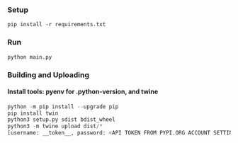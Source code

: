 ### Setup

`pip install -r requirements.txt`

### Run

`python main.py`

### Building and Uploading

#### Install tools: pyenv for .python-version, and twine

``` python
python -m pip install --upgrade pip
pip install twin
python3 setup.py sdist bdist_wheel
python3 -m twine upload dist/*
[username: __token__, password: <API TOKEN FROM PYPI.ORG ACCOUNT SETTINGS>]
```

